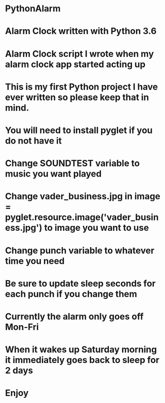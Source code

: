 # PythonAlarm
# Alarm Clock written with Python 3.6
# Alarm Clock script I wrote when my alarm clock app started acting up
# This is my first Python project I have ever written so please keep that in mind.
# You will need to install pyglet if you do not have it
# Change SOUNDTEST variable to music you want played
# Change vader_business.jpg in image = pyglet.resource.image('vader_business.jpg') to image you want to use
# Change punch variable to whatever time you need
# Be sure to update sleep seconds for each punch if you change them
# Currently the alarm only goes off Mon-Fri
# When it wakes up Saturday morning it immediately goes back to sleep for 2 days
# Enjoy
